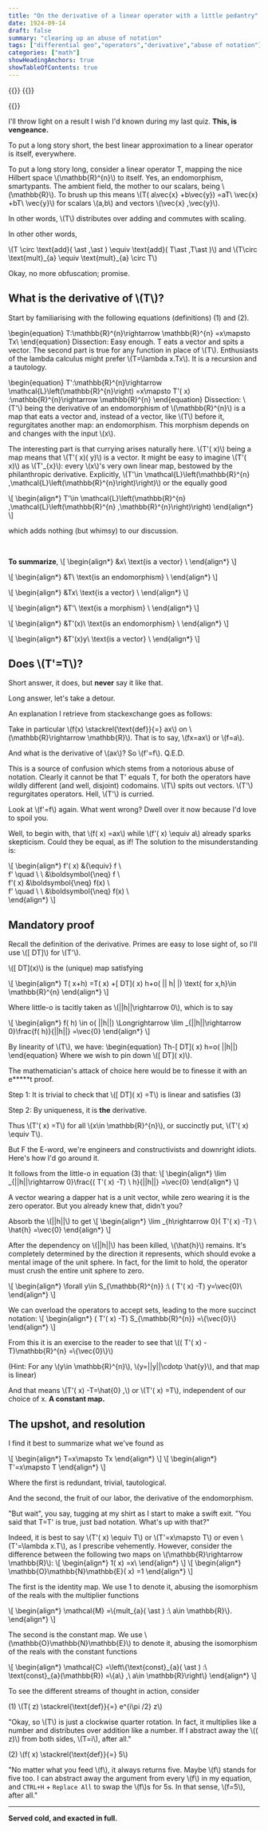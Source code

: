 ```yaml
---
title: "On the derivative of a linear operator with a little pedantry"
date: 1924-09-14
draft: false
summary: "clearing up an abuse of notation"
tags: ["differential geo","operators","derivative","abuse of notation"]
categories: ["math"]
showHeadingAnchors: true
showTableOfContents: true
---
```

{{<katex>}}
{{<rtl>}}

{{</rtl>}}

I'll throw light on a result I wish I'd known during my last quiz. **This, is vengeance.**


To put a long story short, the best linear approximation to a linear operator is itself, everywhere.

To put a long story long, consider a linear operator T, mapping the nice Hilbert space \\(\mathbb{R}^{n}\\) to itself. Yes, an endomorphism, smartypants. The ambient field, the mother to our scalars, being \\(\mathbb{R}\\). To brush up this means \\(T( a\vec{x} +b\vec{y}) =aT\ \vec{x} +bT\ \vec{y}\\) for scalars \\(a,b\\) and vectors \\(\vec{x} ,\vec{y}\\). 

In other words, \\(T\\) distributes over adding and commutes with scaling.

In other other words, 

\\(T \circ \text{add}( \ast ,\ast ) \equiv \text{add}( T\ast ,T\ast )\\) and \\(T\circ \text{mult}\_{a} \equiv \text{mult}_{a} \circ T\\)

Okay, no more obfuscation; promise.



## What is the derivative of \\(T\\)?

Start by familiarising with the following equations (definitions) (1) and (2).


\begin{equation}
T:\mathbb{R}^{n}\rightarrow \mathbb{R}^{n} =x\mapsto Tx\ 
\end{equation}
Dissection: Easy enough. T eats a vector and spits a vector. The second part is true for any function in place of \\(T\\). Enthusiasts of the lambda calculus might prefer \\(T=\lambda x.Tx\\). It is a recursion and a tautology.


\begin{equation}
T':\mathbb{R}^{n}\rightarrow \mathcal{L}\left(\mathbb{R}^{n}\right) =x\mapsto T'( x) :\mathbb{R}^{n}\rightarrow \mathbb{R}^{n}
\end{equation}
Dissection: \\(T'\\) being the derivative of an endomorphism of \\(\mathbb{R}^{n}\\) is a map that eats a vector and, instead of a vector, like \\(T\\) before it, regurgitates another map: an endomorphism. This morphism depends on and changes with the input \\(x\\).



The interesting part is that currying arises naturally here. \\(T'( x)\\) being a map means that \\(T'( x)( y)\\) is a vector. It might be easy to imagine \\(T'( x)\\) as \\(T'_{x}\\): every \\(x\\)'s very own linear map, bestowed by the philanthropic derivative. Explicitly, \\(T'\in \mathcal{L}\left(\mathbb{R}^{n} ,\mathcal{L}\left(\mathbb{R}^{n}\right)\right)\\) or the equally good

\\[
\begin{align*}
 T'\in \mathcal{L}\left(\mathbb{R}^{n} ,\mathcal{L}\left(\mathbb{R}^{n} ,\mathbb{R}^{n}\right)\right)
\end{align*}
\\]


  which adds nothing (but whimsy) to our discussion.

<br>


**To summarize**,
\\[
\begin{align*}
&x\ \text{is a vector} \\
\end{align*}
\\]

\\[
\begin{align*}
&T\ \text{is an endomorphism} \\
\end{align*}
\\]

\\[
\begin{align*}
&Tx\ \text{is a vector} \\
\end{align*}
\\]

\\[
\begin{align*}
&T'\ \text{is a morphism} \\
\end{align*}
\\]

\\[
\begin{align*}
&T'(x)\ \text{is an endomorphism} \\
\end{align*}
\\]

\\[
\begin{align*}
&T'(x)y\ \text{is a vector} \\
\end{align*}
\\]



## Does \\(T'=T\\)?



Short answer, it does, but **never** say it like that.

Long answer, let's take a detour.



An explanation I retrieve from stackexchange goes as follows:

Take in particular \\(f(x) \stackrel{\text{def}}{=} ax\\) on \\(\mathbb{R}\rightarrow \mathbb{R}\\). That is to say, \\(fx=ax\\) or \\(f=a\\).

And what is the derivative of \\(ax\\)? So \\(f'=f\\). Q.E.D.



This is a source of confusion which stems from a notorious abuse of notation. Clearly it cannot be that T' equals T, for both the operators have wildly different (and well, disjoint) codomains. \\(T\\) spits out vectors. \\(T'\\) regurgitates operators. Hell, \\(T'\\) is curried.



Look at \\(f'=f\\) again. What went wrong? Dwell over it now because I'd love to spoil you.



Well, to begin with, that \\(f( x) =ax\\) while \\(f'( x) \equiv a\\) already sparks skepticism. Could they be equal, as if! The solution to the misunderstanding is:

\\[
\begin{align*}
f'( x) &{\equiv} f \\\
f'  \quad \ \  &\boldsymbol{\neq} f \\\
f'( x) &\boldsymbol{\neq} f(x) \\\
f' \quad \ \ &\boldsymbol{\neq} f(x) \\\
\end{align*}
\\]


## Mandatory proof



Recall the definition of the derivative. Primes are easy to lose sight of, so I'll use \\([ DT]\\) for \\(T'\\).

\\([ DT]\(x)\\) is the (unique) map satisfying

\\[
\begin{align*}
 T( x+h) =T( x) +[ DT]\( x) h+o( || h| |) \text{   for x,h}\in \mathbb{R}^{n}
\end{align*}
\\]


Where little-o is tacitly taken as \\(||h||\rightarrow 0\\), which is to say

\\[
\begin{align*}
 f( h) \in o( ||h||) \Longrightarrow \lim _{||h||\rightarrow 0}\frac{f( h)}{||h||} =\vec{0}
\end{align*}
\\]


By linearity of \\(T\\), we have:
\begin{equation}
Th-[ DT]\( x) h=o( ||h||)
\end{equation}
Where we wish to pin down \\([ DT]\( x)\\).



The mathematician's attack of choice here would be to finesse it with an e*****t proof.

Step 1: It is trivial to check that \\([ DT]\( x) =T\\) is linear and satisfies (3)

Step 2: By uniqueness, it is **the** derivative. 

Thus \\(T'( x) =T\\) for all \\(x\in \mathbb{R}^{n}\\), or succinctly put, \\(T'( x) \equiv T\\).


But F the E-word, we're engineers and constructivists and downright idiots. Here's how I'd go around it.

It follows from the little-o in equation (3) that:
\\[
\begin{align*}
\lim _{||h||\rightarrow 0}\frac{( T'( x) -T) \ h}{||h||} =\vec{0}
\end{align*}
\\]



A vector wearing a dapper hat is a unit vector, while zero wearing it is the zero operator. But you already knew that, didn't you?



Absorb the \\(||h||\\) to get
\\[
\begin{align*}
\lim _{h\rightarrow 0}( T'( x) -T) \ \hat{h} =\vec{0}
\end{align*}
\\]

After the dependency on \\(||h||\\) has been killed, \\(\hat{h}\\) remains. It's completely determined by the direction it represents, which should evoke a mental image of the unit sphere. In fact, for the limit to hold, the operator must crush the entire unit sphere to zero.

\\[
\begin{align*}
\forall y\in S_{\mathbb{R}^{n}} :\ ( T'( x) -T) y=\vec{0}\\
\end{align*}
\\]

We can overload the operators to accept sets, leading to the more succinct notation:
\\[
\begin{align*}
( T'( x) -T) S_{\mathbb{R}^{n}} =\\{\vec{0}\\}
\end{align*}
\\]


From this it is an exercise to the reader to see that \\(( T'( x) -T)\mathbb{R}^{n} =\\{\vec{0}\\}\\)

(Hint: For any \\(y\in \mathbb{R}^{n}\\), \\(y=||y||\cdotp \hat{y}\\), and that map is linear)



And that means \\(T'( x) -T=\hat{0} ,\\) or \\(T'( x) =T\\), independent of our choice of x. **A constant map.**



## The upshot, and resolution



I find it best to summarize what we've found as


\\[
\begin{align*}
T=x\mapsto Tx
\end{align*}
\\]
\\[
\begin{align*}
T'=x\mapsto T
\end{align*}
\\]


 Where the first is redundant, trivial, tautological.

And the second, the fruit of our labor, the derivative of the endomorphism.



"But wait", you say, tugging at my shirt as I start to make a swift exit. "You said that T=T' is true, just bad notation. What's up with that?"



Indeed, it is best to say \\(T'( x) \equiv T\\) or \\(T'=x\mapsto T\\) or even \\(T'=\lambda x.T\\), as I prescribe vehemently. However, consider the difference between the following two maps on \\(\mathbb{R}\rightarrow \mathbb{R}\\):
\\[
\begin{align*}
1( x) =x\\
\end{align*}
\\]
\\[
\begin{align*}
\mathbb{O}\mathbb{N}\mathbb{E}( x) =1
\end{align*}
\\]


The first is the identity map. We use 1 to denote it, abusing the isomorphism of the reals with the multiplier functions


\\[
\begin{align*}
\mathcal{M} =\\{mult_{a}( \ast ) :\ a\in \mathbb{R}\\}.
\end{align*}
\\]

The second is the constant map. We use \\(\mathbb{O}\mathbb{N}\mathbb{E}\\) to denote it, abusing the isomorphism of the reals with the constant functions


\\[
\begin{align*}
 \mathcal{C} =\left\\{\text{const}\_{a}( \ast ) :\ \text{const}_{a}(\mathbb{R}) =\\{a\\} ,\ a\in \mathbb{R}\right\\}
\end{align*}
\\]




To see the different streams of thought in action, consider



(1) \\(T( z) \stackrel{\text{def}}{=} e^{i\pi /2} z\\)

"Okay, so \\(T\\) is just a clockwise quarter rotation. In fact, it multiplies like a number and distributes over addition like a number. If I abstract away the \\(( z)\\) from both sides, \\(T=i\\), after all."



(2) \\(f( x) \stackrel{\text{def}}{=} 5\\)

"No matter what you feed \\(f\\), it always returns five. Maybe \\(f\\) stands for five too. I can abstract away the argument from every \\(f\\) in my equation, and `CTRL+H` + `Replace All` to swap the \\(f\\)s for 5s. In that sense, \\(f=5\\), after all."

---

**Served cold, and exacted in full.**